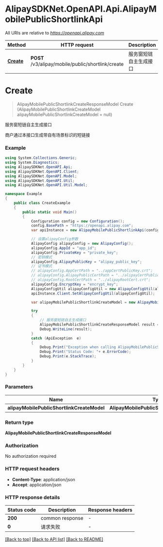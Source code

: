 # AlipaySDKNet.OpenAPI.Api.AlipayMobilePublicShortlinkApi

All URIs are relative to *https://openapi.alipay.com*

Method | HTTP request | Description
------------- | ------------- | -------------
[**Create**](AlipayMobilePublicShortlinkApi.md#create) | **POST** /v3/alipay/mobile/public/shortlink/create | 服务窗短链自主生成接口


<a name="create"></a>
# **Create**
> AlipayMobilePublicShortlinkCreateResponseModel Create (AlipayMobilePublicShortlinkCreateModel alipayMobilePublicShortlinkCreateModel = null)

服务窗短链自主生成接口

商户通过本接口生成带自有场景标识的短链接

### Example
```csharp
using System.Collections.Generic;
using System.Diagnostics;
using AlipaySDKNet.OpenAPI.Api;
using AlipaySDKNet.OpenAPI.Client;
using AlipaySDKNet.OpenAPI.Model;
using AlipaySDKNet.OpenAPI.Util;
using AlipaySDKNet.OpenAPI.Util.Model;

namespace Example
{
    public class CreateExample
    {
        public static void Main()
        {
            Configuration config = new Configuration();
            config.BasePath = "https://openapi.alipay.com";
            var apiInstance = new AlipayMobilePublicShortlinkApi(config);

            // 设置alipayConfig参数
            AlipayConfig alipayConfig = new AlipayConfig();
            alipayConfig.AppId = "app_id";
            alipayConfig.PrivateKey = "private_key";
            // 密钥模式
            alipayConfig.AlipayPublicKey = "alipay_public_key";
            // 证书模式
            // alipayConfig.AppCertPath = "../appCertPublicKey.crt";
            // alipayConfig.AlipayPublicCertPath = "../alipayCertPublicKey_RSA2.crt";
            // alipayConfig.RootCertPath = "../alipayRootCert.crt";
            alipayConfig.EncryptKey = "encrypt_key";
            AlipayConfigUtil alipayConfigUtil = new AlipayConfigUtil(alipayConfig);
            apiInstance.Client.SetAlipayConfigUtil(alipayConfigUtil);

            var alipayMobilePublicShortlinkCreateModel = new AlipayMobilePublicShortlinkCreateModel(); // AlipayMobilePublicShortlinkCreateModel |  (optional) 

            try
            {
                // 服务窗短链自主生成接口
                AlipayMobilePublicShortlinkCreateResponseModel result = apiInstance.Create(alipayMobilePublicShortlinkCreateModel);
                Debug.WriteLine(result);
            }
            catch (ApiException  e)
            {
                Debug.Print("Exception when calling AlipayMobilePublicShortlinkApi.Create: " + e.Message );
                Debug.Print("Status Code: "+ e.ErrorCode);
                Debug.Print(e.StackTrace);
            }
        }
    }
}
```

### Parameters

Name | Type | Description  | Notes
------------- | ------------- | ------------- | -------------
 **alipayMobilePublicShortlinkCreateModel** | **AlipayMobilePublicShortlinkCreateModel**|  | [optional] 

### Return type

**AlipayMobilePublicShortlinkCreateResponseModel**

### Authorization

No authorization required

### HTTP request headers

 - **Content-Type**: application/json
 - **Accept**: application/json


### HTTP response details
| Status code | Description | Response headers |
|-------------|-------------|------------------|
| **200** | common response |  -  |
| **0** | 请求失败 |  -  |

[[Back to top]](#) [[Back to API list]](../README.md#documentation-for-api-endpoints) [[Back to README]](../README.md)

